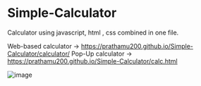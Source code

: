 # Simple-Calculator
Calculator using javascript, html , css combined in one file.

Web-based calculator -> https://prathamu200.github.io/Simple-Calculator/calculator/
Pop-Up calculator -> https://prathamu200.github.io/Simple-Calculator/calc.html

![image](https://user-images.githubusercontent.com/63505631/170035112-953ef6b1-c2db-4ebb-bfe4-3f58253df671.png)
